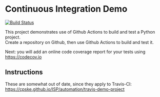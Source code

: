 Continuous Integration Demo
============================
[![Build Status](https://travis-ci.com/jbrucker/demo-pyci.svg?branch=master)](https://travis-ci.com/JiratchayaPhinyodom/demo-pyci)

This project demonstrates use of Github Actions to build and test a Python project.  
Create a repository on Github, then use Github Actions to build and test it.

Next: you will add an online code coverage report for your tests using <https://codecov.io>

## Instructions

These are somewhat out of date, since they apply to Travis-CI:
<https://cpske.github.io/ISP/automation/travis-demo-project>



